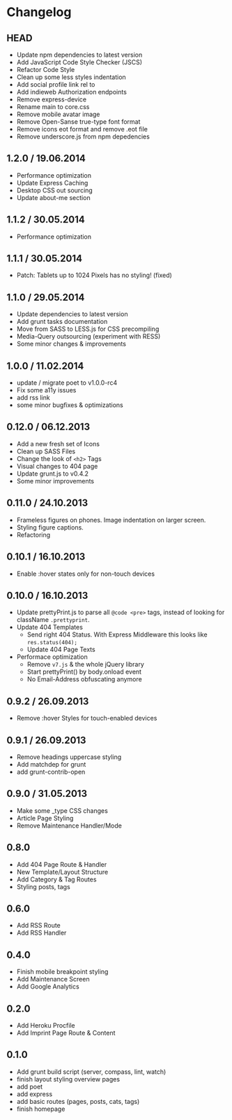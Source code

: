 # Changelog

## HEAD
* Update npm dependencies to latest version
* Add JavaScript Code Style Checker (JSCS)
* Refactor Code Style
* Clean up some less styles indentation
* Add social profile link rel to <head>
* Add indieweb Authorization endpoints
* Remove express-device
* Rename main to core.css
* Remove mobile avatar image
* Remove Open-Sanse true-type font format
* Remove icons eot format and remove .eot file
* Remove underscore.js from npm depedencies

## 1.2.0 / 19.06.2014
* Performance optimization
* Update Express Caching
* Desktop CSS out sourcing
* Update about-me section

## 1.1.2 / 30.05.2014
* Performance optimization

## 1.1.1 / 30.05.2014
* Patch: Tablets up to 1024 Pixels has no styling! (fixed)

## 1.1.0 / 29.05.2014
* Update dependencies to latest version
* Add grunt tasks documentation
* Move from SASS to LESS.js for CSS precompiling
* Media-Query outsourcing (experiment with RESS)
* Some minor changes & improvements

## 1.0.0 / 11.02.2014
* update / migrate poet to v1.0.0-rc4
* Fix some a11y issues
* add rss link
* some minor bugfixes & optimizations

## 0.12.0 / 06.12.2013
* Add a new fresh set of Icons
* Clean up SASS Files
* Change the look of `<h2>` Tags
* Visual changes to 404 page
* Update grunt.js to v0.4.2
* Some minor improvements

## 0.11.0 / 24.10.2013
* Frameless figures on phones. Image indentation on larger screen.
* Styling figure captions.
* Refactoring

## 0.10.1 / 16.10.2013
* Enable :hover states only for non-touch devices


## 0.10.0 / 16.10.2013
* Update prettyPrint.js to parse all `@code <pre>` tags, instead of looking for className `.prettyprint`.
* Update 404 Templates
  * Send right 404 Status. With Express Middleware this looks like `res.status(404);`
  * Update 404 Page Texts
* Performace optimization
  * Remove `v7.js` & the whole jQuery library
  * Start prettyPrint() by body.onload event
  * No Email-Address obfuscating anymore

## 0.9.2 / 26.09.2013
* Remove :hover Styles for touch-enabled devices

## 0.9.1 / 26.09.2013
* Remove headings uppercase styling
* Add matchdep for grunt
* add grunt-contrib-open

## 0.9.0 / 31.05.2013
* Make some _type CSS changes
* Article Page Styling
* Remove Maintenance Handler/Mode

## 0.8.0
* Add 404 Page Route & Handler
* New Template/Layout Structure
* Add Category & Tag Routes
* Styling posts, tags

## 0.6.0
* Add RSS Route
* Add RSS Handler

## 0.4.0
* Finish mobile breakpoint styling
* Add Maintenance Screen
* Add Google Analytics

## 0.2.0
* Add Heroku Procfile
* Add Imprint Page Route & Content

## 0.1.0
* Add grunt build script (server, compass, lint, watch)
* finish layout styling overview pages
* add poet
* add express
* add basic routes (pages, posts, cats, tags)
* finish homepage
